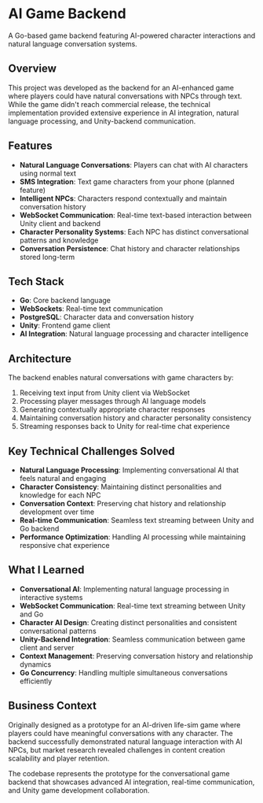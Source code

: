 # AI Game Backend

A Go-based game backend featuring AI-powered character interactions and natural language conversation systems.

## Overview

This project was developed as the backend for an AI-enhanced game where players could have natural conversations with NPCs through text. While the game didn't reach commercial release, the technical implementation provided extensive experience in AI integration, natural language processing, and Unity-backend communication.

## Features

- **Natural Language Conversations**: Players can chat with AI characters using normal text
- **SMS Integration**: Text game characters from your phone (planned feature)
- **Intelligent NPCs**: Characters respond contextually and maintain conversation history
- **WebSocket Communication**: Real-time text-based interaction between Unity client and backend
- **Character Personality Systems**: Each NPC has distinct conversational patterns and knowledge
- **Conversation Persistence**: Chat history and character relationships stored long-term

## Tech Stack

- **Go**: Core backend language
- **WebSockets**: Real-time text communication
- **PostgreSQL**: Character data and conversation history
- **Unity**: Frontend game client
- **AI Integration**: Natural language processing and character intelligence

## Architecture

The backend enables natural conversations with game characters by:
1. Receiving text input from Unity client via WebSocket
2. Processing player messages through AI language models
3. Generating contextually appropriate character responses
4. Maintaining conversation history and character personality consistency
5. Streaming responses back to Unity for real-time chat experience

## Key Technical Challenges Solved

- **Natural Language Processing**: Implementing conversational AI that feels natural and engaging
- **Character Consistency**: Maintaining distinct personalities and knowledge for each NPC
- **Conversation Context**: Preserving chat history and relationship development over time
- **Real-time Communication**: Seamless text streaming between Unity and Go backend
- **Performance Optimization**: Handling AI processing while maintaining responsive chat experience

## What I Learned

- **Conversational AI**: Implementing natural language processing in interactive systems
- **WebSocket Communication**: Real-time text streaming between Unity and Go
- **Character AI Design**: Creating distinct personalities and consistent conversational patterns
- **Unity-Backend Integration**: Seamless communication between game client and server
- **Context Management**: Preserving conversation history and relationship dynamics
- **Go Concurrency**: Handling multiple simultaneous conversations efficiently

## Business Context

Originally designed as a prototype for an AI-driven life-sim game where players could have meaningful conversations with any character. The backend successfully demonstrated natural language interaction with AI NPCs, but market research revealed challenges in content creation scalability and player retention.

The codebase represents the prototype for the conversational game backend that showcases advanced AI integration, real-time communication, and Unity game development collaboration.
